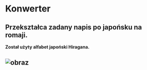 # Konwerter
## Przekształca zadany napis po japońsku na romaji.

**Został użyty alfabet japoński Hiragana.**

![obraz](https://user-images.githubusercontent.com/108947060/209949768-8be400e2-058b-40a0-bdd8-0b82f6379b58.png)
---
